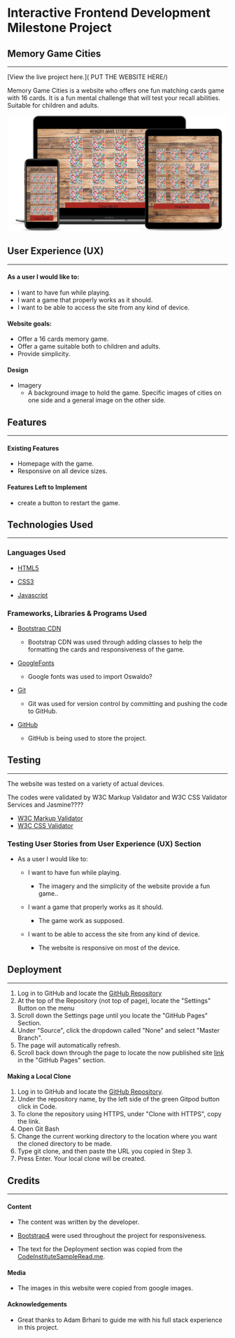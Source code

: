 
# Interactive Frontend Development Milestone Project

## Memory Game Cities
---

[View the live project here.](  PUT THE WEBSITE HERE/) 

Memory Game Cities is a website who offers one fun matching cards game  with 16 cards. It is a fun mental challenge that will test your recall abilities. Suitable for children and adults.

![MockUp]( assets/images/smartmockups_klvxcw1x.png)

## User Experience (UX)
---

#### As a user I would like to:

- I want to have fun while playing.
- I want a game that properly works as it should.
- I want to be able to access the site from any kind of device.

#### Website goals:

- Offer a 16 cards memory game.
- Offer a game suitable both to children and adults.
- Provide simplicity.

#### Design

- Imagery 
     -  A background image to hold the game. Specific images of cities on one side and a general image on the other side.  

## Features
---

#### Existing Features

- Homepage with the game.
- Responsive on all device sizes.


#### Features Left to Implement

- create a button to restart the game.

## Technologies Used

---

### Languages Used

- [HTML5](https://en.wikipedia.org/wiki/HTML5)
- [CSS3](https://en.wikipedia.org/wiki/CSS)  

- [Javascript]( https://pt.wikipedia.org/wiki/JavaScript)


### Frameworks, Libraries & Programs Used

- [Bootstrap CDN](https://www.bootstrapcdn.com/)
    - Bootstrap CDN was used through adding classes to help the formatting the cards and responsiveness of the game.
- [GoogleFonts](https://fonts.google.com/)   
    - Google fonts was used to import Oswaldo?

- [Git](https://git-scm.com/) 
    - Git was used for version control by committing and pushing the code to GitHub.
- [GitHub](https://github.com/)   
    -  GitHub is being used to store the project.

## Testing
---

The website was tested on a variety of actual devices.

The codes were validated by W3C Markup Validator and W3C CSS Validator Services and Jasmine????

- [W3C Markup Validator](https://validator.w3.org/nu/) 
- [W3C CSS Validator  ](https://jigsaw.w3.org/css-validator/#validate_by_input) 

### Testing User Stories from User Experience (UX) Section

- As a user I would like to:
    - I want to have fun while playing.

        - The imagery and the simplicity of the website provide a fun game.. 
    
    - I want a game that properly works as it should.

        - The game work as supposed.

    - I want to be able to access the site from any kind of device.

        - The website is responsive on most of the device.

   
        
          







## Deployment
---

1. Log in to GitHub and locate the [GitHub Repository](https://github.com/AdrianaSchmit/curly-queen)
2. At the top of the Repository (not top of page), locate the "Settings" Button on the menu
3. Scroll down the Settings page until you locate the "GitHub Pages" Section.
4. Under "Source", click the dropdown called "None" and select "Master Branch".
5. The page will automatically refresh.
6. Scroll back down through the page to locate the now published site [link]( https://adrianaschmit.github.io/curly-queen/)  in the "GitHub Pages" section.

#### Making a Local Clone

1. Log in to GitHub and locate the [GitHub Repository](https://github.com/AdrianaSchmit/curly-queen).
2. Under the repository name, by the left side of the green Gitpod button click in Code.
3. To clone the repository using HTTPS, under "Clone with HTTPS", copy the link.
4. Open Git Bash
5. Change the current working directory to the location where you want the cloned directory to be made.
6. Type git clone, and then paste the URL you copied in Step 3.
7. Press Enter. Your local clone will be created.



## Credits
---

#### Content

-  The content was written by the developer.

- [Bootstrap4](https://getbootstrap.com/docs/4.4/getting-started/introduction/) were used throughout the project for responsiveness.

- The text for the Deployment section was copied from the [CodeInstituteSampleRead.me](https://github.com/Code-Institute-Solutions/SampleREADME). 

#### Media

- The images in this website were copied from google images.

#### Acknowledgements

- Great thanks to Adam Brhani to guide me with his full stack experience in this project.
